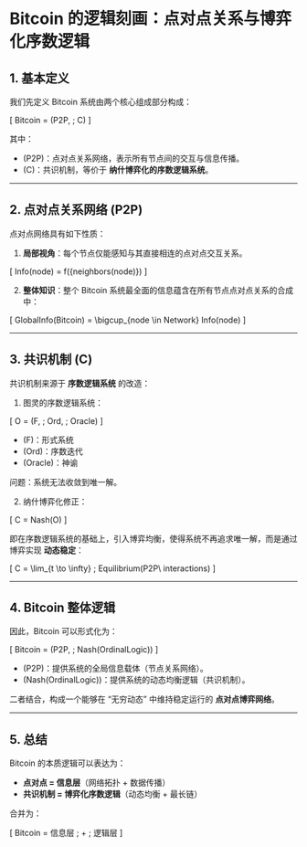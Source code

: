 # Bitcoin 的逻辑刻画：点对点关系与博弈化序数逻辑

## 1. 基本定义
我们先定义 Bitcoin 系统由两个核心组成部分构成：

\[
Bitcoin = (P2P, \; C)
\]

其中：  
- \(P2P\)：点对点关系网络，表示所有节点间的交互与信息传播。  
- \(C\)：共识机制，等价于 **纳什博弈化的序数逻辑系统**。  

---

## 2. 点对点关系网络 \(P2P\)
点对点网络具有如下性质：  

1. **局部视角**：每个节点仅能感知与其直接相连的点对点交互关系。  

\[
Info(node) = f(\{neighbors(node)\})
\]  

2. **整体知识**：整个 Bitcoin 系统最全面的信息蕴含在所有节点点对点关系的合成中：  

\[
GlobalInfo(Bitcoin) = \bigcup_{node \in Network} Info(node)
\]  

---

## 3. 共识机制 \(C\)
共识机制来源于 **序数逻辑系统** 的改造：  

1. 图灵的序数逻辑系统：  

\[
O = (F, \; Ord, \; Oracle)
\]  

- \(F\)：形式系统  
- \(Ord\)：序数迭代  
- \(Oracle\)：神谕  

问题：系统无法收敛到唯一解。  

2. 纳什博弈化修正：  

\[
C = Nash(O)
\]  

即在序数逻辑系统的基础上，引入博弈均衡，使得系统不再追求唯一解，而是通过博弈实现 **动态稳定**：  

\[
C = \lim_{t \to \infty} \; Equilibrium(P2P\ interactions)
\]  

---

## 4. Bitcoin 整体逻辑
因此，Bitcoin 可以形式化为：  

\[
Bitcoin = (P2P, \; Nash(OrdinalLogic))
\]  

- \(P2P\)：提供系统的全局信息载体（节点关系网络）。  
- \(Nash(OrdinalLogic)\)：提供系统的动态均衡逻辑（共识机制）。  

二者结合，构成一个能够在 “无穷动态” 中维持稳定运行的 **点对点博弈网络**。  

---

## 5. 总结
Bitcoin 的本质逻辑可以表达为：  

- **点对点 = 信息层**（网络拓扑 + 数据传播）  
- **共识机制 = 博弈化序数逻辑**（动态均衡 + 最长链）  

合并为：  

\[
Bitcoin = 信息层 \; + \; 逻辑层
\]
